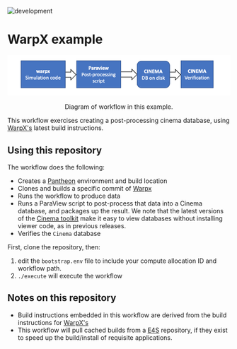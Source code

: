 ![development](https://pantheonscience.github.io/states/development.png)

# WarpX example 

<p align="center">
<img width="750" src="doc/img/diagram.png"/>
</p>
<p align="center">Diagram of workflow in this example.</p>

This workflow exercises creating a post-processing cinema database, using 
[WarpX's](https://warpx.readthedocs.io/en/latest/install/hpc/summit.html)
latest build instructions.

## Using this repository

The workflow does the following:

- Creates a [Pantheon](http://pantheonscience.org/) environment and build location
- Clones and builds a specific commit of [Warpx](https://github.com/ECP-WarpX)
- Runs the workflow to produce data 
- Runs a ParaView script to post-process that data into a Cinema database, and packages up the result. We note that the latest versions of the [Cinema toolkit](https://github.com/cinemascience/cinemasci) make it easy to view databases without installing viewer code, as in previous releases.
- Verifies the `Cinema` database

First, clone the repository, then:

1. edit the `bootstrap.env` file to include your compute allocation ID and workflow path.
2. `./execute` will execute the workflow

## Notes on this repository

- Build instructions embedded in this workflow are derived from the build instructions for 
[WarpX's](https://warpx.readthedocs.io/en/latest/install/hpc/summit.html)
- This workflow will pull cached builds from a [E4S](https://e4s-project.github.io/) repository, if they exist
to speed up the build/install of requisite applications.
